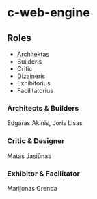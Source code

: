 # c-web-engine

## Roles
- Architektas
- Builderis
- Critic
- Dizaineris
- Exhibitorius
- Facilitatorius

### Architects & Builders
Edgaras Akinis, Joris Lisas

### Critic & Designer
Matas Jasiūnas

### Exhibitor & Facilitator
Marijonas Grenda
